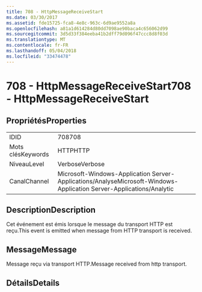 ```yaml
---
title: 708 - HttpMessageReceiveStart
ms.date: 03/30/2017
ms.assetid: fde15725-fca8-4e8c-963c-6d9ae9552a8a
ms.openlocfilehash: a81a1d614284d80dd7098ae90baca4c656062d99
ms.sourcegitcommit: 3d5d33f384eeba41b2dff79d096f47ccc8d8f03d
ms.translationtype: MT
ms.contentlocale: fr-FR
ms.lasthandoff: 05/04/2018
ms.locfileid: "33474478"
---
```

# <a name="708---httpmessagereceivestart"></a><span data-ttu-id="10f6f-102">708 - HttpMessageReceiveStart</span><span class="sxs-lookup"><span data-stu-id="10f6f-102">708 - HttpMessageReceiveStart</span></span>
## <a name="properties"></a><span data-ttu-id="10f6f-103">Propriétés</span><span class="sxs-lookup"><span data-stu-id="10f6f-103">Properties</span></span>  
  
|||  
|-|-|  
|<span data-ttu-id="10f6f-104">ID</span><span class="sxs-lookup"><span data-stu-id="10f6f-104">ID</span></span>|<span data-ttu-id="10f6f-105">708</span><span class="sxs-lookup"><span data-stu-id="10f6f-105">708</span></span>|  
|<span data-ttu-id="10f6f-106">Mots clés</span><span class="sxs-lookup"><span data-stu-id="10f6f-106">Keywords</span></span>|<span data-ttu-id="10f6f-107">HTTP</span><span class="sxs-lookup"><span data-stu-id="10f6f-107">HTTP</span></span>|  
|<span data-ttu-id="10f6f-108">Niveau</span><span class="sxs-lookup"><span data-stu-id="10f6f-108">Level</span></span>|<span data-ttu-id="10f6f-109">Verbose</span><span class="sxs-lookup"><span data-stu-id="10f6f-109">Verbose</span></span>|  
|<span data-ttu-id="10f6f-110">Canal</span><span class="sxs-lookup"><span data-stu-id="10f6f-110">Channel</span></span>|<span data-ttu-id="10f6f-111">Microsoft-Windows-Application Server-Applications/Analyse</span><span class="sxs-lookup"><span data-stu-id="10f6f-111">Microsoft-Windows-Application Server-Applications/Analytic</span></span>|  
  
## <a name="description"></a><span data-ttu-id="10f6f-112">Description</span><span class="sxs-lookup"><span data-stu-id="10f6f-112">Description</span></span>  
 <span data-ttu-id="10f6f-113">Cet événement est émis lorsque le message du transport HTTP est reçu.</span><span class="sxs-lookup"><span data-stu-id="10f6f-113">This event is emitted when message from HTTP transport is received.</span></span>  
  
## <a name="message"></a><span data-ttu-id="10f6f-114">Message</span><span class="sxs-lookup"><span data-stu-id="10f6f-114">Message</span></span>  
 <span data-ttu-id="10f6f-115">Message reçu via transport HTTP.</span><span class="sxs-lookup"><span data-stu-id="10f6f-115">Message received from http transport.</span></span>  
  
## <a name="details"></a><span data-ttu-id="10f6f-116">Détails</span><span class="sxs-lookup"><span data-stu-id="10f6f-116">Details</span></span>
